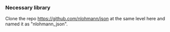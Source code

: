 

### Necessary library
Clone the repo https://github.com/nlohmann/json at the same level here and named it as "nlohmann_json". 

